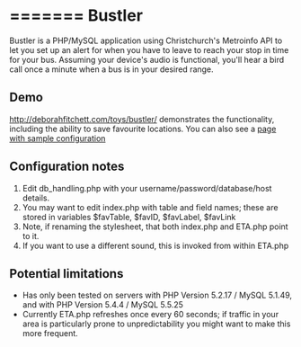 =======
Bustler
=======
Bustler is a PHP/MySQL application using Christchurch's Metroinfo API to let you set up an alert for when you have to leave to reach your stop in time for your bus. Assuming your device's audio is functional, you'll hear a bird call once a minute when a bus is in your desired range.

Demo
----
http://deborahfitchett.com/toys/bustler/ demonstrates the functionality, including the ability to save favourite locations. You can also see a [page with sample configuration](http://deborahfitchett.com/toys/bustler/?stop=38790&route=Oc%2B5%2B40%2B81%2B83%2B88&wheelchair=0&max=10&min=8)

Configuration notes
-------------------

1. Edit db_handling.php with your username/password/database/host details.
2. You may want to edit index.php with table and field names; these are stored in variables $favTable, $favID, $favLabel, $favLink
3. Note, if renaming the stylesheet, that both index.php and ETA.php point to it.
4. If you want to use a different sound, this is invoked from within ETA.php

Potential limitations
---------------------
* Has only been tested on servers with PHP Version 5.2.17 / MySQL 5.1.49, and with PHP Version 5.4.4 / MySQL 5.5.25
* Currently ETA.php refreshes once every 60 seconds; if traffic in your area is particularly prone to unpredictability you might want to make this more frequent.
